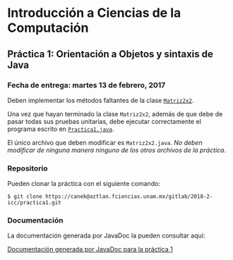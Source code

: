 Introducción a Ciencias de la Computación
=========================================

Práctica 1: Orientación a Objetos y sintaxis de Java
----------------------------------------------------

### Fecha de entrega: martes 13 de febrero, 2017

Deben implementar los métodos faltantes de la clase
[`Matriz2x2`](https://aztlan.fciencias.unam.mx/gitlab/2018-2-icc/practica1/blob/master/src/mx/unam/ciencias/edd/Matriz2x2.java).

Una vez que hayan terminado la clase `Matriz2x2`, además de que debe de pasar
todas sus pruebas unitarias, debe ejecutar correctamente el programa escrito en
[`Practica1.java`](https://aztlan.fciencias.unam.mx/gitlab/2018-2-icc/practica1/blob/master/src/mx/unam/ciencias/edd/Practica1.java).

El único archivo que deben modificar es `Matriz2x2.java`. *No deben modificar de
ninguna manera ninguno de los otros archivos de la práctica*.

### Repositorio

Pueden clonar la práctica con el siguiente comando:

```shell
$ git clone https://canek@aztlan.fciencias.unam.mx/gitlab/2018-2-icc/practica1.git
```

### Documentación

La documentación generada por JavaDoc la pueden consultar aquí:

[Documentación generada por JavaDoc para la práctica 1](https://aztlan.fciencias.unam.mx/~canek/2018-2-icc/practica1/)
